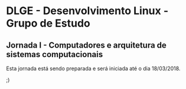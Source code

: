 # DLGE - Desenvolvimento Linux - Grupo de Estudo

## Jornada I - Computadores e arquitetura de sistemas computacionais

Esta jornada está sendo preparada e será iniciada até o dia 18/03/2018.

;)
